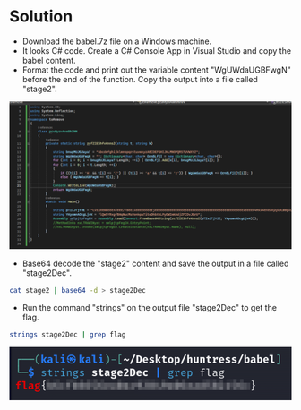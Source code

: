 # Solution
- Download the babel.7z file on a Windows machine.
- It looks C# code. Create a C# Console App in Visual Studio and copy the babel content.
- Format the code and print out the variable content "WgUWdaUGBFwgN" before the end of the function. Copy the output into a file called "stage2".

![Alt text](image.png)

- Base64 decode the "stage2" content and save the output in a file called "stage2Dec".
```bash
cat stage2 | base64 -d > stage2Dec
```
- Run the command "strings" on the output file "stage2Dec" to get the flag.
```bash
strings stage2Dec | grep flag
```

![Alt text](image-1.png)
